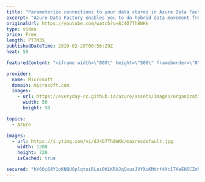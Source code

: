 ```yaml
---
title: "Parameterize connections to your data stores in Azure Data Factory | Azure Friday"
excerpt: "Azure Data Factory enables you to do hybrid data movement from 70 plus data stores in a serverless fashion. Gaurav Malhotra and Scott Hanselman discuss how you can now parameterize your connections to data stores and pass dynamic values at run time in Azure Data Factory. For example, you may need to"
originalUrl: https://youtube.com/watch?v=8J4D7Th8WKk
type: video
price: Free
length: PT7M3S
publishedDateTime: 2019-02-28T00:56:29Z
heat: 50

featuredContent: "<iframe width=\"800\" height=\"500\" frameborder=\"0\" src=\"https://www.youtube.com/embed/8J4D7Th8WKk\" allow=\"accelerometer; autoplay; encrypted-media; gyroscope; picture-in-picture\" allowfullscreen></iframe>"

provider:
  name: Microsoft
  domain: microsoft.com
  images:
    - url: https://everyday-cc.github.io/azure/assets/images/organizations/microsoft.com-50x50.jpg
      width: 50
      height: 50

topics:
  - Azure

images:
  - url: https://i.ytimg.com/vi/8J4D7Th8WKk/maxresdefault.jpg
    width: 1280
    height: 720
    isCached: true

secured: "hY6Oi64Y1oKNQU0plqtoiRLai0KLKRXJqQxusJVYXuKMdrf4Xc1TKeEHSCZnNUmLjnXctYCLpnODGNvxF1CB36wNEgSy9B2DAQyafRpTR/WysiMqZxnEXibPea83FU9hBBIuK/bEvyGMuQrmKul1Rp7IGxyyVTpR7mUcFjN5EmSj7R5fLJQweZmXpgECNNT5NeDrE2xXkzYiG4JqVM879WBkgXiVylmUSwPtz3VFN8YOnildj2EY8VxsavBNj8JL9zAdLhSy/2dlB2WvtZ5aSDWs28G1C8AgB/Ii1FZnlpzX3C6OvviDGiUQZqCcifM0tOLIIkFET4GVpbQ3zQ7cC9voR4J1MicKI/HaMwrlU0I20zsjZS8es5a6zzir7+TNLyFDT3I+PTgHcrUvJM9tS5+M/6pJnP4+FWYoRyQSxCY=;dgdyLXLO3HxMU891/oabVA=="
---
```


